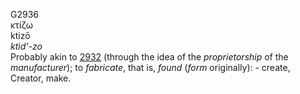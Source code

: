 <body>
  <p>G2936<br>  κτίζω  <br> ktizō  <br><i>ktid‘-zo </i><br>Probably akin to <a href="g2932.htm">2932</a> (through the idea of the <i>proprietorship</i> of the <i>manufacturer</i>); to <i>fabricate</i>, that is, <i>found</i> (<i>form</i> originally): - create, Creator, make.<br></p>
 </body>